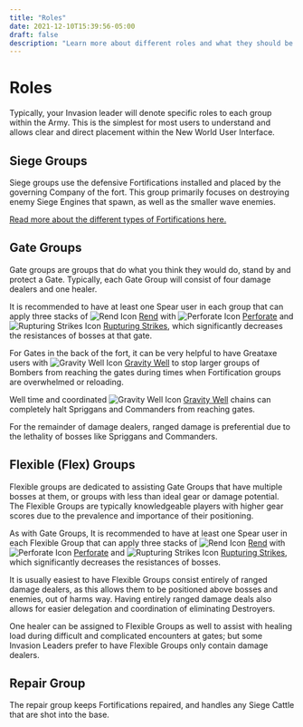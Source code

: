 ```yaml
---
title: "Roles"
date: 2021-12-10T15:39:56-05:00
draft: false
description: "Learn more about different roles and what they should be doing during an Invasion."
---
```


# Roles
Typically, your Invasion leader will denote specific roles to each group within the Army. This is the simplest for most users to understand and allows clear and direct placement within the New World User Interface.

## Siege Groups
Siege groups use the defensive Fortifications installed and placed by the governing Company of the fort. This group primarily focuses on destroying enemy Siege Engines that spawn, as well as the smaller wave enemies.

[Read more about the different types of Fortifications here.](/fortifications)

## Gate Groups
Gate groups are groups that do what you think they would do, stand by and protect a Gate. Typically, each Gate Group will consist of four damage dealers and one healer.

It is recommended to have at least one Spear user in each group that can apply three stacks of ![Rend Icon](https://cdn.nwdb.info/db/images/live/v2/status/se_rendt1.png) [Rend](https://nwdb.info/db/status-effect/spear_perforate_rend_upgrade) with ![Perforate Icon](https://cdn.nwdb.info/db/images/live/v2/icons/abilities/spear_perforate.png) [Perforate](https://nwdb.info/db/ability/ability_spear_perforate) and ![Rupturing Strikes Icon](https://cdn.nwdb.info/db/images/live/v2/icons/abilities/spear_perforate_bonusrend.png) [Rupturing Strikes](https://nwdb.info/db/ability/ability_spear_perforate_bonusrend), which significantly decreases the resistances of bosses at that gate.

For Gates in the back of the fort, it can be very helpful to have Greataxe users with ![Gravity Well Icon](https://cdn.nwdb.info/db/images/live/v2/icons/abilities/greataxe_ability6_gravitywell.png) [Gravity Well](https://cdn.nwdb.info/db/images/live/v2/icons/abilities/spear_perforate_bonusrend.png) to stop larger groups of Bombers from reaching the gates during times when Fortification groups are overwhelmed or reloading.

Well time and coordinated ![Gravity Well Icon](https://cdn.nwdb.info/db/images/live/v2/icons/abilities/greataxe_ability6_gravitywell.png) [Gravity Well](https://cdn.nwdb.info/db/images/live/v2/icons/abilities/spear_perforate_bonusrend.png) chains can completely halt Spriggans and Commanders from reaching gates.

For the remainder of damage dealers, ranged damage is preferential due to the lethality of bosses like Spriggans and Commanders.

## Flexible (Flex) Groups
Flexible groups are dedicated to assisting Gate Groups that have multiple bosses at them, or groups with less than ideal gear or damage potential. The Flexible Groups are typically knowledgeable players with higher gear scores due to the prevalence and importance of their positioning.

As with Gate Groups, It is recommended to have at least one Spear user in each Flexible Group that can apply three stacks of ![Rend Icon](https://cdn.nwdb.info/db/images/live/v2/status/se_rendt1.png) [Rend](https://nwdb.info/db/status-effect/spear_perforate_rend_upgrade) with ![Perforate Icon](https://cdn.nwdb.info/db/images/live/v2/icons/abilities/spear_perforate.png) [Perforate](https://nwdb.info/db/ability/ability_spear_perforate) and ![Rupturing Strikes Icon](https://cdn.nwdb.info/db/images/live/v2/icons/abilities/spear_perforate_bonusrend.png) [Rupturing Strikes](https://nwdb.info/db/ability/ability_spear_perforate_bonusrend), which significantly decreases the resistances of bosses.

It is usually easiest to have Flexible Groups consist entirely of ranged damage dealers, as this allows them to be positioned above bosses and enemies, out of harms way. Having entirely ranged damage deals also allows for easier delegation and coordination of eliminating Destroyers.

One healer can be assigned to Flexible Groups as well to assist with healing load during difficult and complicated encounters at gates; but some Invasion Leaders prefer to have Flexible Groups only contain damage dealers.

## Repair Group
The repair group keeps Fortifications repaired, and handles any Siege Cattle that are shot into the base.
